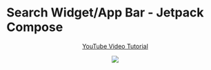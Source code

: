 # Search Widget/App Bar - Jetpack Compose

<p align="center">
  <a href="https://youtu.be/3oXBnM6fZj0" align="center">YouTube Video Tutorial</a>
</p>
<p align="center">
  <img src="https://i.postimg.cc/28CJcsr2/Search-widget.png" href="https://youtu.be/3oXBnM6fZj0">
</p>

